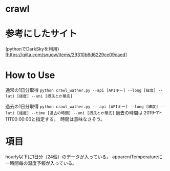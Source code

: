 # crawl

# 参考にしたサイト
(pythonでDarkSkyを利用)[https://qiita.com/snuow/items/29310b6d6229ce09caed]

# How to Use
通常の1日分取得
`python crawl_wather.py --api [APIキー] --long [緯度] --lati [経度] --uni [摂氏とか華氏]`

過去の1日分取得
`python crawl_wather.py -- api [APIキー] --long [緯度] --lati [経度] --time [過去の時間] --uni [摂氏とか華氏]`
過去の時間は 2019-11-11T00:00:00と指定する。　時間は意味なさそう。

# 項目
hourly以下に1日分（24個）のデータが入っている。
apparentTemperatureに一時間毎の温度予報が入っている。